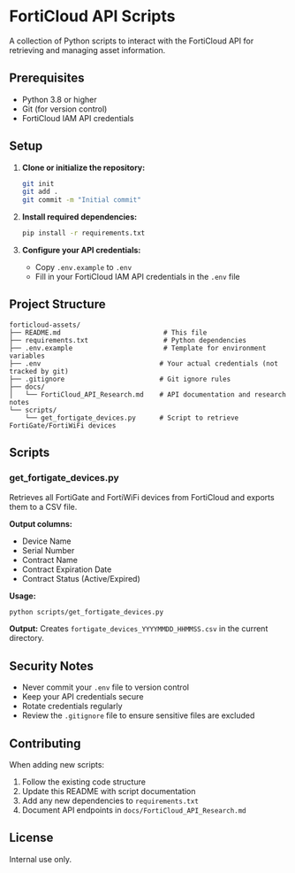 # FortiCloud API Scripts

A collection of Python scripts to interact with the FortiCloud API for retrieving and managing asset information.

## Prerequisites

- Python 3.8 or higher
- Git (for version control)
- FortiCloud IAM API credentials

## Setup

1. **Clone or initialize the repository:**
   ```bash
   git init
   git add .
   git commit -m "Initial commit"
   ```

2. **Install required dependencies:**
   ```bash
   pip install -r requirements.txt
   ```

3. **Configure your API credentials:**
   - Copy `.env.example` to `.env`
   - Fill in your FortiCloud IAM API credentials in the `.env` file

## Project Structure

```
forticloud-assets/
├── README.md                          # This file
├── requirements.txt                   # Python dependencies
├── .env.example                       # Template for environment variables
├── .env                              # Your actual credentials (not tracked by git)
├── .gitignore                        # Git ignore rules
├── docs/
│   └── FortiCloud_API_Research.md    # API documentation and research notes
└── scripts/
    └── get_fortigate_devices.py      # Script to retrieve FortiGate/FortiWiFi devices
```

## Scripts

### get_fortigate_devices.py

Retrieves all FortiGate and FortiWiFi devices from FortiCloud and exports them to a CSV file.

**Output columns:**
- Device Name
- Serial Number
- Contract Name
- Contract Expiration Date
- Contract Status (Active/Expired)

**Usage:**
```bash
python scripts/get_fortigate_devices.py
```

**Output:**
Creates `fortigate_devices_YYYYMMDD_HHMMSS.csv` in the current directory.

## Security Notes

- Never commit your `.env` file to version control
- Keep your API credentials secure
- Rotate credentials regularly
- Review the `.gitignore` file to ensure sensitive files are excluded

## Contributing

When adding new scripts:
1. Follow the existing code structure
2. Update this README with script documentation
3. Add any new dependencies to `requirements.txt`
4. Document API endpoints in `docs/FortiCloud_API_Research.md`

## License

Internal use only.
